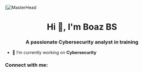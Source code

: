 [![MasterHead](https://www.google.com/imgres?imgurl=https%3A%2F%2Fwww.l3harris.com%2Fsites%2Fdefault%2Ffiles%2Fstyles%2F1920_x_1067%2Fpublic%2F2023-11%2FDomain-Cyber2.jpg%3Fh%3D5fc40021%26itok%3DWj4xSM1z&tbnid=8RWTI1ZdFmUjDM&vet=12ahUKEwiFqfiKy5KIAxXQpicCHfN1FmYQxiAoCnoECAAQLA..i&imgrefurl=https%3A%2F%2Fwww.l3harris.com%2Fcapabilities%2Fcyber&docid=ZkuUp7Mb-YW5cM&w=1920&h=1067&itg=1&q=sophisticated%20images%20cybersecurity%20analyst%20for%20a%20github%20account&ved=2ahUKEwiFqfiKy5KIAxXQpicCHfN1FmYQxiAoCnoECAAQLA)
<h1 align="center">Hi 👋, I'm Boaz BS</h1>
<h3 align="center">A passionate Cybersecurity analyst in training</h3>

- 🔭 I’m currently working on **Cybersecurity**

<h3 align="left">Connect with me:</h3>
<p align="left">
</p>
